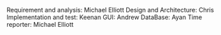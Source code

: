Requirement and analysis: Michael Elliott
Design and Architecture: Chris
Implementation and test: Keenan
GUI: Andrew
DataBase: Ayan
Time reporter: Michael Elliott
